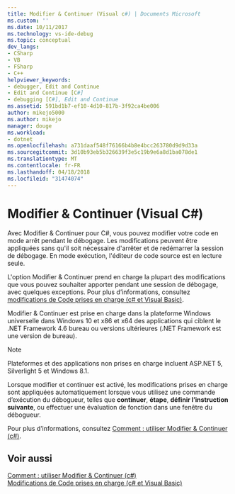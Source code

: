 ```yaml
---
title: Modifier & Continuer (Visual c#) | Documents Microsoft
ms.custom: ''
ms.date: 10/11/2017
ms.technology: vs-ide-debug
ms.topic: conceptual
dev_langs:
- CSharp
- VB
- FSharp
- C++
helpviewer_keywords:
- debugger, Edit and Continue
- Edit and Continue [C#]
- debugging [C#], Edit and Continue
ms.assetid: 591bd1b7-ef10-4d10-817b-3f92ca4be006
author: mikejo5000
ms.author: mikejo
manager: douge
ms.workload:
- dotnet
ms.openlocfilehash: a731daaf548f76166b4b8e4bcc263780d9d9d33a
ms.sourcegitcommit: 3d10b93eb5b326639f3e5c19b9e6a8d1ba078de1
ms.translationtype: MT
ms.contentlocale: fr-FR
ms.lasthandoff: 04/18/2018
ms.locfileid: "31474074"
---
```

# <a name="edit-and-continue-visual-c"></a>Modifier & Continuer (Visual C#)
 Avec Modifier & Continuer pour C#, vous pouvez modifier votre code en mode arrêt pendant le débogage. Les modifications peuvent être appliquées sans qu'il soit nécessaire d'arrêter et de redémarrer la session de débogage. En mode exécution, l'éditeur de code source est en lecture seule.  
  
 L'option Modifier & Continuer prend en charge la plupart des modifications que vous pouvez souhaiter apporter pendant une session de débogage, avec quelques exceptions. Pour plus d’informations, consultez [modifications de Code prises en charge (c# et Visual Basic)](../debugger/supported-code-changes-csharp.md).  

 Modifier & Continuer est prise en charge dans la plateforme Windows universelle dans Windows 10 et x86 et x64 des applications qui ciblent le .NET Framework 4.6 bureau ou versions ultérieures (.NET Framework est une version de bureau).

 > [!NOTE]
 > Plateformes et des applications non prises en charge incluent ASP.NET 5, Silverlight 5 et Windows 8.1.
  
 Lorsque modifier et continuer est activé, les modifications prises en charge sont appliquées automatiquement lorsque vous utilisez une commande d’exécution du débogueur, telles que **continuer**, **étape**, **définir l’instruction suivante**, ou effectuer une évaluation de fonction dans une fenêtre du débogueur.  
  
 Pour plus d’informations, consultez [Comment : utiliser Modifier & Continuer (c#)](../debugger/how-to-use-edit-and-continue-csharp.md).  
  
## <a name="see-also"></a>Voir aussi  
 [Comment : utiliser Modifier & Continuer (c#)](../debugger/how-to-use-edit-and-continue-csharp.md)   
 [Modifications de Code prises en charge (c# et Visual Basic)](../debugger/supported-code-changes-csharp.md)
